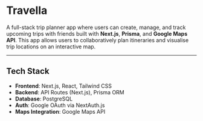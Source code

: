 # Travella

A full-stack trip planner app where users can create, manage, and track upcoming trips with friends built with **Next.js**, **Prisma**, and **Google Maps API**. This app allows users to collaboratively plan itineraries and visualise trip locations on an interactive map.

---

## Tech Stack

- **Frontend**: Next.js, React, Tailwind CSS
- **Backend**: API Routes (Next.js), Prisma ORM
- **Database**: PostgreSQL
- **Auth**: Google OAuth via NextAuth.js
- **Maps Integration**: Google Maps API
